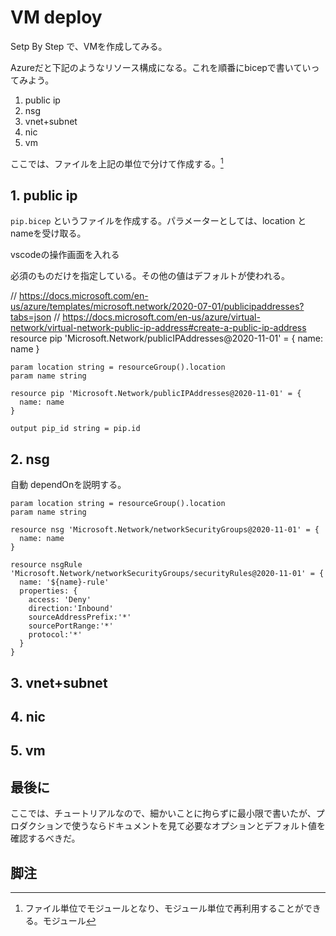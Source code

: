 # VM deploy

Setp By Step で、VMを作成してみる。

Azureだと下記のようなリソース構成になる。これを順番にbicepで書いていってみよう。

1. public ip
2. nsg
3. vnet+subnet
4. nic
5. vm

ここでは、ファイルを上記の単位で分けて作成する。[^1]

## 1. public ip

`pip.bicep` というファイルを作成する。パラメーターとしては、location と nameを受け取る。

vscodeの操作画面を入れる

必須のものだけを指定している。その他の値はデフォルトが使われる。

// https://docs.microsoft.com/en-us/azure/templates/microsoft.network/2020-07-01/publicipaddresses?tabs=json
// https://docs.microsoft.com/en-us/azure/virtual-network/virtual-network-public-ip-address#create-a-public-ip-address
resource pip 'Microsoft.Network/publicIPAddresses@2020-11-01' = {
  name: name
}

```yaml:pip.bicep
param location string = resourceGroup().location
param name string

resource pip 'Microsoft.Network/publicIPAddresses@2020-11-01' = {
  name: name
}

output pip_id string = pip.id
```

## 2. nsg

自動 dependOnを説明する。

```yaml:nsg.bicep
param location string = resourceGroup().location
param name string

resource nsg 'Microsoft.Network/networkSecurityGroups@2020-11-01' = {
  name: name
}

resource nsgRule 'Microsoft.Network/networkSecurityGroups/securityRules@2020-11-01' = {
  name: '${name}-rule'
  properties: {
    access: 'Deny'
    direction:'Inbound'
    sourceAddressPrefix:'*'
    sourcePortRange:'*'
    protocol:'*'
  }
}
```


## 3. vnet+subnet

## 4. nic

## 5. vm

## 最後に

ここでは、チュートリアルなので、細かいことに拘らずに最小限で書いたが、プロダクションで使うならドキュメントを見て必要なオプションとデフォルト値を確認するべきだ。

## 脚注

[^1]: ファイル単位でモジュールとなり、モジュール単位で再利用することができる。モジュール
